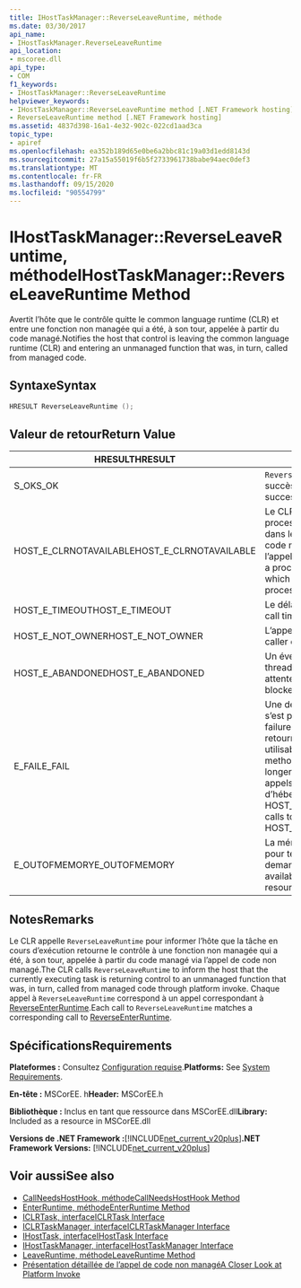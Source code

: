 ```yaml
---
title: IHostTaskManager::ReverseLeaveRuntime, méthode
ms.date: 03/30/2017
api_name:
- IHostTaskManager.ReverseLeaveRuntime
api_location:
- mscoree.dll
api_type:
- COM
f1_keywords:
- IHostTaskManager::ReverseLeaveRuntime
helpviewer_keywords:
- IHostTaskManager::ReverseLeaveRuntime method [.NET Framework hosting]
- ReverseLeaveRuntime method [.NET Framework hosting]
ms.assetid: 4837d398-16a1-4e32-902c-022cd1aad3ca
topic_type:
- apiref
ms.openlocfilehash: ea352b189d65e0be6a2bbc81c19a03d1edd8143d
ms.sourcegitcommit: 27a15a55019f6b5f2733961738babe94aec0def3
ms.translationtype: MT
ms.contentlocale: fr-FR
ms.lasthandoff: 09/15/2020
ms.locfileid: "90554799"
---
```

# <a name="ihosttaskmanagerreverseleaveruntime-method"></a><span data-ttu-id="8fe0c-102">IHostTaskManager::ReverseLeaveRuntime, méthode</span><span class="sxs-lookup"><span data-stu-id="8fe0c-102">IHostTaskManager::ReverseLeaveRuntime Method</span></span>
<span data-ttu-id="8fe0c-103">Avertit l’hôte que le contrôle quitte le common language runtime (CLR) et entre une fonction non managée qui a été, à son tour, appelée à partir du code managé.</span><span class="sxs-lookup"><span data-stu-id="8fe0c-103">Notifies the host that control is leaving the common language runtime (CLR) and entering an unmanaged function that was, in turn, called from managed code.</span></span>  
  
## <a name="syntax"></a><span data-ttu-id="8fe0c-104">Syntaxe</span><span class="sxs-lookup"><span data-stu-id="8fe0c-104">Syntax</span></span>  
  
```cpp  
HRESULT ReverseLeaveRuntime ();  
```  
  
## <a name="return-value"></a><span data-ttu-id="8fe0c-105">Valeur de retour</span><span class="sxs-lookup"><span data-stu-id="8fe0c-105">Return Value</span></span>  
  
|<span data-ttu-id="8fe0c-106">HRESULT</span><span class="sxs-lookup"><span data-stu-id="8fe0c-106">HRESULT</span></span>|<span data-ttu-id="8fe0c-107">Description</span><span class="sxs-lookup"><span data-stu-id="8fe0c-107">Description</span></span>|  
|-------------|-----------------|  
|<span data-ttu-id="8fe0c-108">S_OK</span><span class="sxs-lookup"><span data-stu-id="8fe0c-108">S_OK</span></span>|<span data-ttu-id="8fe0c-109">`ReverseLeaveRuntime` retourné avec succès.</span><span class="sxs-lookup"><span data-stu-id="8fe0c-109">`ReverseLeaveRuntime` returned successfully.</span></span>|  
|<span data-ttu-id="8fe0c-110">HOST_E_CLRNOTAVAILABLE</span><span class="sxs-lookup"><span data-stu-id="8fe0c-110">HOST_E_CLRNOTAVAILABLE</span></span>|<span data-ttu-id="8fe0c-111">Le CLR n’a pas été chargé dans un processus, ou le CLR est dans un État dans lequel il ne peut pas exécuter de code managé ou traiter correctement l’appel.</span><span class="sxs-lookup"><span data-stu-id="8fe0c-111">The CLR has not been loaded into a process, or the CLR is in a state in which it cannot run managed code or process the call successfully.</span></span>|  
|<span data-ttu-id="8fe0c-112">HOST_E_TIMEOUT</span><span class="sxs-lookup"><span data-stu-id="8fe0c-112">HOST_E_TIMEOUT</span></span>|<span data-ttu-id="8fe0c-113">Le délai d’attente de l’appel a expiré.</span><span class="sxs-lookup"><span data-stu-id="8fe0c-113">The call timed out.</span></span>|  
|<span data-ttu-id="8fe0c-114">HOST_E_NOT_OWNER</span><span class="sxs-lookup"><span data-stu-id="8fe0c-114">HOST_E_NOT_OWNER</span></span>|<span data-ttu-id="8fe0c-115">L’appelant ne possède pas le verrou.</span><span class="sxs-lookup"><span data-stu-id="8fe0c-115">The caller does not own the lock.</span></span>|  
|<span data-ttu-id="8fe0c-116">HOST_E_ABANDONED</span><span class="sxs-lookup"><span data-stu-id="8fe0c-116">HOST_E_ABANDONED</span></span>|<span data-ttu-id="8fe0c-117">Un événement a été annulé alors qu’un thread ou une fibre bloqué était en attente.</span><span class="sxs-lookup"><span data-stu-id="8fe0c-117">An event was canceled while a blocked thread or fiber was waiting on it.</span></span>|  
|<span data-ttu-id="8fe0c-118">E_FAIL</span><span class="sxs-lookup"><span data-stu-id="8fe0c-118">E_FAIL</span></span>|<span data-ttu-id="8fe0c-119">Une défaillance catastrophique inconnue s’est produite.</span><span class="sxs-lookup"><span data-stu-id="8fe0c-119">An unknown catastrophic failure occurred.</span></span> <span data-ttu-id="8fe0c-120">Quand une méthode retourne E_FAIL, le CLR n’est plus utilisable dans le processus.</span><span class="sxs-lookup"><span data-stu-id="8fe0c-120">When a method returns E_FAIL, the CLR is no longer usable within the process.</span></span> <span data-ttu-id="8fe0c-121">Les appels suivants aux méthodes d’hébergement retournent HOST_E_CLRNOTAVAILABLE.</span><span class="sxs-lookup"><span data-stu-id="8fe0c-121">Subsequent calls to hosting methods return HOST_E_CLRNOTAVAILABLE.</span></span>|  
|<span data-ttu-id="8fe0c-122">E_OUTOFMEMORY</span><span class="sxs-lookup"><span data-stu-id="8fe0c-122">E_OUTOFMEMORY</span></span>|<span data-ttu-id="8fe0c-123">La mémoire disponible est insuffisante pour terminer l’allocation de ressources demandée.</span><span class="sxs-lookup"><span data-stu-id="8fe0c-123">Not enough memory is available to complete the requested resource allocation.</span></span>|  
  
## <a name="remarks"></a><span data-ttu-id="8fe0c-124">Notes</span><span class="sxs-lookup"><span data-stu-id="8fe0c-124">Remarks</span></span>  
 <span data-ttu-id="8fe0c-125">Le CLR appelle `ReverseLeaveRuntime` pour informer l’hôte que la tâche en cours d’exécution retourne le contrôle à une fonction non managée qui a été, à son tour, appelée à partir du code managé via l’appel de code non managé.</span><span class="sxs-lookup"><span data-stu-id="8fe0c-125">The CLR calls `ReverseLeaveRuntime` to inform the host that the currently executing task is returning control to an unmanaged function that was, in turn, called from managed code through platform invoke.</span></span> <span data-ttu-id="8fe0c-126">Chaque appel à `ReverseLeaveRuntime` correspond à un appel correspondant à [ReverseEnterRuntime](ihosttaskmanager-reverseenterruntime-method.md).</span><span class="sxs-lookup"><span data-stu-id="8fe0c-126">Each call to `ReverseLeaveRuntime` matches a corresponding call to [ReverseEnterRuntime](ihosttaskmanager-reverseenterruntime-method.md).</span></span>  
  
## <a name="requirements"></a><span data-ttu-id="8fe0c-127">Spécifications</span><span class="sxs-lookup"><span data-stu-id="8fe0c-127">Requirements</span></span>  
 <span data-ttu-id="8fe0c-128">**Plateformes :** Consultez [Configuration requise](../../get-started/system-requirements.md).</span><span class="sxs-lookup"><span data-stu-id="8fe0c-128">**Platforms:** See [System Requirements](../../get-started/system-requirements.md).</span></span>  
  
 <span data-ttu-id="8fe0c-129">**En-tête :** MSCorEE. h</span><span class="sxs-lookup"><span data-stu-id="8fe0c-129">**Header:** MSCorEE.h</span></span>  
  
 <span data-ttu-id="8fe0c-130">**Bibliothèque :** Inclus en tant que ressource dans MSCorEE.dll</span><span class="sxs-lookup"><span data-stu-id="8fe0c-130">**Library:** Included as a resource in MSCorEE.dll</span></span>  
  
 <span data-ttu-id="8fe0c-131">**Versions de .NET Framework :**[!INCLUDE[net_current_v20plus](../../../../includes/net-current-v20plus-md.md)]</span><span class="sxs-lookup"><span data-stu-id="8fe0c-131">**.NET Framework Versions:** [!INCLUDE[net_current_v20plus](../../../../includes/net-current-v20plus-md.md)]</span></span>  
  
## <a name="see-also"></a><span data-ttu-id="8fe0c-132">Voir aussi</span><span class="sxs-lookup"><span data-stu-id="8fe0c-132">See also</span></span>

- [<span data-ttu-id="8fe0c-133">CallNeedsHostHook, méthode</span><span class="sxs-lookup"><span data-stu-id="8fe0c-133">CallNeedsHostHook Method</span></span>](ihosttaskmanager-callneedshosthook-method.md)
- [<span data-ttu-id="8fe0c-134">EnterRuntime, méthode</span><span class="sxs-lookup"><span data-stu-id="8fe0c-134">EnterRuntime Method</span></span>](ihosttaskmanager-enterruntime-method.md)
- [<span data-ttu-id="8fe0c-135">ICLRTask, interface</span><span class="sxs-lookup"><span data-stu-id="8fe0c-135">ICLRTask Interface</span></span>](iclrtask-interface.md)
- [<span data-ttu-id="8fe0c-136">ICLRTaskManager, interface</span><span class="sxs-lookup"><span data-stu-id="8fe0c-136">ICLRTaskManager Interface</span></span>](iclrtaskmanager-interface.md)
- [<span data-ttu-id="8fe0c-137">IHostTask, interface</span><span class="sxs-lookup"><span data-stu-id="8fe0c-137">IHostTask Interface</span></span>](ihosttask-interface.md)
- [<span data-ttu-id="8fe0c-138">IHostTaskManager, interface</span><span class="sxs-lookup"><span data-stu-id="8fe0c-138">IHostTaskManager Interface</span></span>](ihosttaskmanager-interface.md)
- [<span data-ttu-id="8fe0c-139">LeaveRuntime, méthode</span><span class="sxs-lookup"><span data-stu-id="8fe0c-139">LeaveRuntime Method</span></span>](ihosttaskmanager-leaveruntime-method.md)
- <span data-ttu-id="8fe0c-140">[Présentation détaillée de l’appel de code non managé](/previous-versions/dotnet/netframework-4.0/0h9e9t7d(v=vs.100))</span><span class="sxs-lookup"><span data-stu-id="8fe0c-140">[A Closer Look at Platform Invoke](/previous-versions/dotnet/netframework-4.0/0h9e9t7d(v=vs.100))</span></span>
